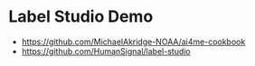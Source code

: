 # Label Studio Demo
- https://github.com/MichaelAkridge-NOAA/ai4me-cookbook
- https://github.com/HumanSignal/label-studio